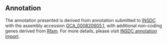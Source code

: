 

Annotation
----------

The annotation presented is derived from annotation submitted to
[INSDC](http://www.insdc.org) with the assembly accession
[GCA\_000820605.1](http://www.ebi.ac.uk/ena/data/view/GCA_000820605.1),
with additional non-coding genes derived from
[Rfam](http://rfam.xfam.org/). For more details, please visit [INSDC
annotation
import](http://ensemblgenomes.org/info/data/insdc_annotation).
